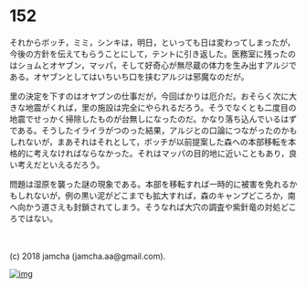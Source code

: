 # 152

それからボッチ，ミミ，シンキは，明日，といっても日は変わってしまったが，今後の方針を伝えてもらうことにして，テントに引き返した。医務室に残ったのはショムとオヤブン，マッパ，そして好奇心が無尽蔵の体力を生み出すアルジである。オヤブンとしてはいちいち口を挟むアルジは邪魔なのだが。  

里の決定を下すのはオヤブンの仕事だが，今回ばかりは厄介だ。おそらく次に大きな地震がくれば，里の施設は完全にやられるだろう。そうでなくとも二度目の地震でせっかく掃除したものが台無しになったのだ。かなり落ち込んでいるはずである。そうしたイライラがつのった結果，アルジとの口論につながったのかもしれないが，まあそれはそれとして，ボッチが以前提案した森への本部移転を本格的に考えなければならなかった。それはマッパの目的地に近いこともあり，良い考えだといえるだろう。  

問題は湿原を襲った謎の現象である。本部を移転すれば一時的に被害を免れるかもしれないが，例の黒い泥がどこまでも拡大すれば，森のキャンプどころか，南へ向かう道さえも封鎖されてしまう。そうなれば大穴の調査や紫針竜の対処どころではない。  

<br>  
<br>  
(c) 2018 jamcha (jamcha.aa@gmail.com).  

[![img](http://i.creativecommons.org/l/by-nc-sa/4.0/88x31.png)](http://creativecommons.org/licenses/by-nc-sa/4.0/deed)